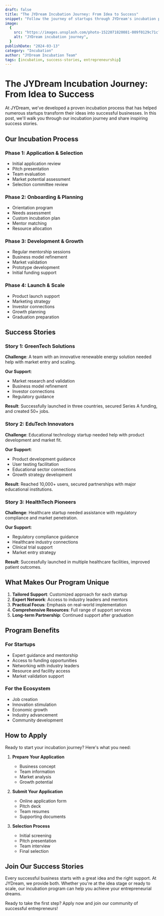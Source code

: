 ```yaml
---
draft: false
title: "The JYDream Incubation Journey: From Idea to Success"
snippet: "Follow the journey of startups through JYDream's incubation program, from initial application to successful launch, with real success stories and practical insights."
image:
  {
    src: "https://images.unsplash.com/photo-1522071820081-009f0129c71c?&fit=crop&w=430&h=240",
    alt: "JYDream incubation journey",
  }
publishDate: "2024-03-13"
category: "Incubation"
author: "JYDream Incubation Team"
tags: [incubation, success-stories, entrepreneurship]
---
```


# The JYDream Incubation Journey: From Idea to Success

At JYDream, we've developed a proven incubation process that has helped numerous startups transform their ideas into successful businesses. In this post, we'll walk you through our incubation journey and share inspiring success stories.

## Our Incubation Process

### Phase 1: Application & Selection

- Initial application review
- Pitch presentation
- Team evaluation
- Market potential assessment
- Selection committee review

### Phase 2: Onboarding & Planning

- Orientation program
- Needs assessment
- Custom incubation plan
- Mentor matching
- Resource allocation

### Phase 3: Development & Growth

- Regular mentorship sessions
- Business model refinement
- Market validation
- Prototype development
- Initial funding support

### Phase 4: Launch & Scale

- Product launch support
- Marketing strategy
- Investor connections
- Growth planning
- Graduation preparation

## Success Stories

### Story 1: GreenTech Solutions

**Challenge**: A team with an innovative renewable energy solution needed help with market entry and scaling.

**Our Support**:

- Market research and validation
- Business model refinement
- Investor connections
- Regulatory guidance

**Result**: Successfully launched in three countries, secured Series A funding, and created 50+ jobs.

### Story 2: EduTech Innovators

**Challenge**: Educational technology startup needed help with product development and market fit.

**Our Support**:

- Product development guidance
- User testing facilitation
- Educational sector connections
- Growth strategy development

**Result**: Reached 10,000+ users, secured partnerships with major educational institutions.

### Story 3: HealthTech Pioneers

**Challenge**: Healthcare startup needed assistance with regulatory compliance and market penetration.

**Our Support**:

- Regulatory compliance guidance
- Healthcare industry connections
- Clinical trial support
- Market entry strategy

**Result**: Successfully launched in multiple healthcare facilities, improved patient outcomes.

## What Makes Our Program Unique

1. **Tailored Support**: Customized approach for each startup
2. **Expert Network**: Access to industry leaders and mentors
3. **Practical Focus**: Emphasis on real-world implementation
4. **Comprehensive Resources**: Full range of support services
5. **Long-term Partnership**: Continued support after graduation

## Program Benefits

### For Startups

- Expert guidance and mentorship
- Access to funding opportunities
- Networking with industry leaders
- Resource and facility access
- Market validation support

### For the Ecosystem

- Job creation
- Innovation stimulation
- Economic growth
- Industry advancement
- Community development

## How to Apply

Ready to start your incubation journey? Here's what you need:

1. **Prepare Your Application**

   - Business concept
   - Team information
   - Market analysis
   - Growth potential

2. **Submit Your Application**

   - Online application form
   - Pitch deck
   - Team resumes
   - Supporting documents

3. **Selection Process**
   - Initial screening
   - Pitch presentation
   - Team interview
   - Final selection

## Join Our Success Stories

Every successful business starts with a great idea and the right support. At JYDream, we provide both. Whether you're at the idea stage or ready to scale, our incubation program can help you achieve your entrepreneurial dreams.

Ready to take the first step? Apply now and join our community of successful entrepreneurs!
